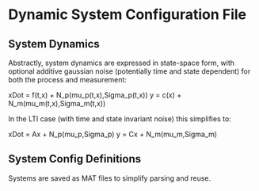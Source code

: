 # Dynamic System Configuration File

## System Dynamics

Abstractly, system dynamics are expressed in state-space form, with optional
additive gaussian noise (potentially time and state dependent) for both the process and measurement:

xDot = f(t,x) + N_p(mu_p(t,x),Sigma_p(t,x))
y = c(x) + N_m(mu_m(t,x),Sigma_m(t,x))

In the LTI case (with time and state invariant noise) this simplifies to:

xDot = Ax + N_p(mu_p,Sigma_p)
y = Cx + N_m(mu_m,Sigma_m)

## System Config Definitions
Systems are saved as MAT files to simplify parsing and reuse. 



